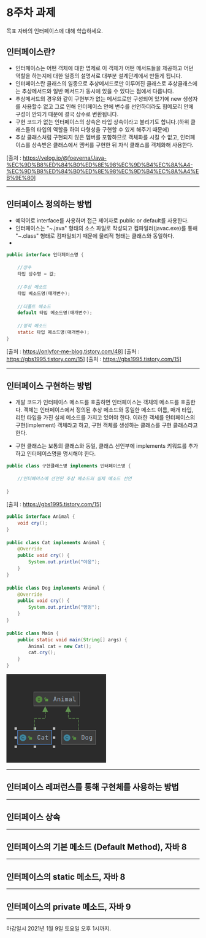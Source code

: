 8주차 과제
==
목표
자바의 인터페이스에 대해 학습하세요.

## 인터페이스란?
* 인터페이스는 어떤 객체에 대한 명제로 이 객체가 어떤 메서드들을 제공하고 어던 역할을 하는지에 대한 일종의 설명서로 대부분 설계단계에서 만들게 됩니다.
* 인터페이스란 클래스의 일종으로 추상메서드로만 이루어진 클래스로 추상클래스에는 추상메서드와 일반 메서드가 동시에 있을 수 있다는 점에서 다릅니다.
* 추상메서드의 경우와 같이 구현부가 없는 메서드로만 구성되어 있기에 new 생성자를 사용할수 없고 그로 인해 인터페이스 안에 변수를 선언하더라도 힙메모리 안에 구성이 안되기 때문에 결국 상수로 변환됩니다.
* 구현 코드가 없는 인터페이스의 상속은 타입 상속이라고 불리기도 합니다.(하위 클래스들의 타입의 역할을 하여 다형성을 구현할 수 있게 해주기 때문에)
* 추상 클래스처럼 구현되지 않은 멤버를 포함하므로 객체화를 시킬 수 없고, 인터페이스를 상속받은 클래스에서 멤버를 구현한 뒤 자식 클래스를 객체화해 사용한다.


[출처 : https://velog.io/@foeverna/Java-%EC%9D%B8%ED%84%B0%ED%8E%98%EC%9D%B4%EC%8A%A4-%EC%9D%B8%ED%84%B0%ED%8E%98%EC%9D%B4%EC%8A%A4%EB%9E%80]


---

## 인터페이스 정의하는 방법

* 예약어로 interface를 사용하며 접근 제어자로 public or default를 사용한다.
* 인터페이스는 "~.java" 형태의 소스 파일로 작성되고 컴파일러(javac.exe)를 통해 "~.class" 형태로 컴파일되기 때문에 물리적 형태는 클래스와 동일하다.
* 

```java
public interface 인터페이스명 {

    //상수
    타입 상수명 = 값;
    
    //추상 메소드
    타입 베소드명(매개변수);

    //디폴트 메소드
    default 타입 메소드명(매개변수);

    //정적 메소드
    static 타입 메소드명(매개변수);
}
```

[출처 : https://onlyfor-me-blog.tistory.com/48]
[출처 : https://gbs1995.tistory.com/15]
[출처 : https://gbs1995.tistory.com/15]

---

## 인터페이스 구현하는 방법
* 개발 코드가 인터페이스 메소드를 호출하면 인터페이스는 객체의 메소드를 호출한다.
객체는 인터페이스에서 정의된 추상 메소드와 동일한 메소드 이름, 매개 타입, 리턴 타입을 가진 실체 메소드를 가지고 있어야 한다.
이러한 객체를 인터페이스의 구현(implement) 객체라고 하고, 구현 객체를 생성하는 클래스를 구현 클래스라고 한다.

* 구현 클래스는 보통의 클래스와 동일, 클래스 선언부에 implements 키워드를 추가하고 인터페이스명을 명시해야 한다.

```java
public class 구현클래스명 implements 인터페이스명 {

    //인터페이스에 선언된 추상 메소드의 실체 메소드 선언

}
```

[출처 : https://gbs1995.tistory.com/15]


```java
public interface Animal {
    void cry();
}

public class Cat implements Animal {
    @Override
    public void cry() {
        System.out.println("야옹");
    }
}

public class Dog implements Animal {
    @Override
    public void cry() {
        System.out.println("멍멍");
    }
}

public class Main {
    public static void main(String[] args) {
        Animal cat = new Cat();
        cat.cry();
    }
}

```

<img src="../image/week_8/8week_1.png"/>

---

## 인터페이스 레퍼런스를 통해 구현체를 사용하는 방법

---

## 인터페이스 상속

---

## 인터페이스의 기본 메소드 (Default Method), 자바 8

---

## 인터페이스의 static 메소드, 자바 8

---

## 인터페이스의 private 메소드, 자바 9

---

마감일시
2021년 1월 9일 토요일 오후 1시까지.
